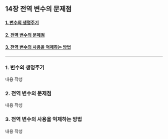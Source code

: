 ## 14장 전역 변수의 문제점

#### [1. 변수의 생명주기](#1.-변수의-생명주기)
#### [2. 전역 변수의 문제점](#2.-전역-변수의-문제점)
#### [3. 전역 변수의 사용을 억제하는 방법](#3.-전역-변수의-사용을-억제하는-방법)

***

### 1. 변수의 생명주기

내용 작성

### 2. 전역 변수의 문제점

내용 작성

### 3. 전역 변수의 사용을 억제하는 방법

내용 작성

